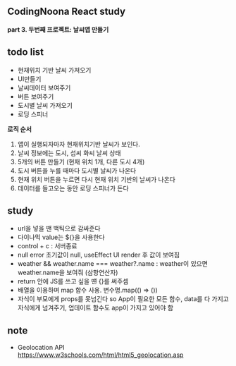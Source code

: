 ## CodingNoona React study

<b>part 3. 두번째 프로젝트: 날씨앱 만들기</b>

## todo list

- 현재위치 기반 날씨 가져오기
- UI만들기
- 날씨데이터 보여주기
- 버튼 보여주기
- 도시별 날씨 가져오기
- 로딩 스피너

<b>로직 순서</b>

1. 앱이 실행되자마자 현재위치기반 날씨가 보인다.
2. 날씨 정보에는 도시, 섭씨 화씨 날씨 상태
3. 5개의 버튼 만들기 (현재 위치 1개, 다른 도시 4개)
4. 도시 버튼을 누를 때마다 도시별 날씨가 나온다
5. 현재 위치 버튼을 누르면 다시 현재 위치 기반의 날씨가 나온다
6. 데이터를 들고오는 동안 로딩 스피너가 돈다

## study

- url을 넣을 땐 백틱으로 감싸준다
- 다이나믹 value는 ${}을 사용한다
- control + c : 서버종료
- null error 초기값이 null, useEffect UI render 후 값이 보여짐
- weather && weather.name === weather?.name : weather이 있으면 weather.name을 보여줘 (삼항연산자)
- return 안에 JS를 쓰고 싶을 떈 {}를 써주셈
- 배열을 이용하며 map 함수 사용. 변수명.map(() => ())
- 자식이 부모에게 props를 못넘긴다 so App이 필요한 모든 함수, data를 다 가지고 자식에게 넘겨주기, 업데이트 함수도 app이 가지고 있어야 함

## note

- Geolocation API
  https://www.w3schools.com/html/html5_geolocation.asp
